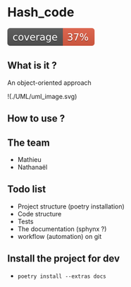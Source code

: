 # Hash_code
![coverage badge](./coverage.svg)

## What is it ?

An object-oriented approach

!(./UML/uml_image.svg)

## How to use ?

## The team

- Mathieu
- Nathanaël

## Todo list

- Project structure (poetry installation)
- Code structure
- Tests
- The documentation (sphynx ?)
- workflow (automation) on git

## Install the project for dev

- `poetry install --extras docs`

